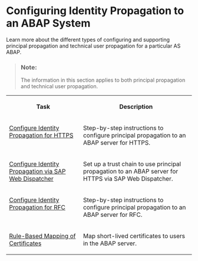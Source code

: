<!-- loio6705cc350ef44628a42473b3eb72efd8 -->

# Configuring Identity Propagation to an ABAP System

Learn more about the different types of configuring and supporting principal propagation and technical user propagation for a particular AS ABAP.

> ### Note:  
> The information in this section applies to both principal propagation and technical user propagation.


<table>
<tr>
<th valign="top">

Task

</th>
<th valign="top">

Description

</th>
</tr>
<tr>
<td valign="top">

[Configure Identity Propagation for HTTPS](configure-identity-propagation-for-https-a8bb87a.md)

</td>
<td valign="top">

Step-by-step instructions to configure principal propagation to an ABAP server for HTTPS.

</td>
</tr>
<tr>
<td valign="top">

[Configure Identity Propagation via SAP Web Dispatcher](configure-identity-propagation-via-sap-web-dispatcher-9025d5f.md)

</td>
<td valign="top">

Set up a trust chain to use principal propagation to an ABAP server for HTTPS via SAP Web Dispatcher.

</td>
</tr>
<tr>
<td valign="top">

[Configure Identity Propagation for RFC](configure-identity-propagation-for-rfc-33a2f37.md)

</td>
<td valign="top">

Step-by-step instructions to configure principal propagation to an ABAP server for RFC.

</td>
</tr>
<tr>
<td valign="top">

[Rule-Based Mapping of Certificates](rule-based-mapping-of-certificates-4f8540f.md)

</td>
<td valign="top">

Map short-lived certificates to users in the ABAP server.

</td>
</tr>
</table>


